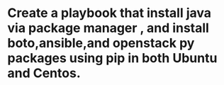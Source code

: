 #  Create a playbook that install java via package manager , and install boto,ansible,and openstack py packages using pip in both Ubuntu and Centos.
